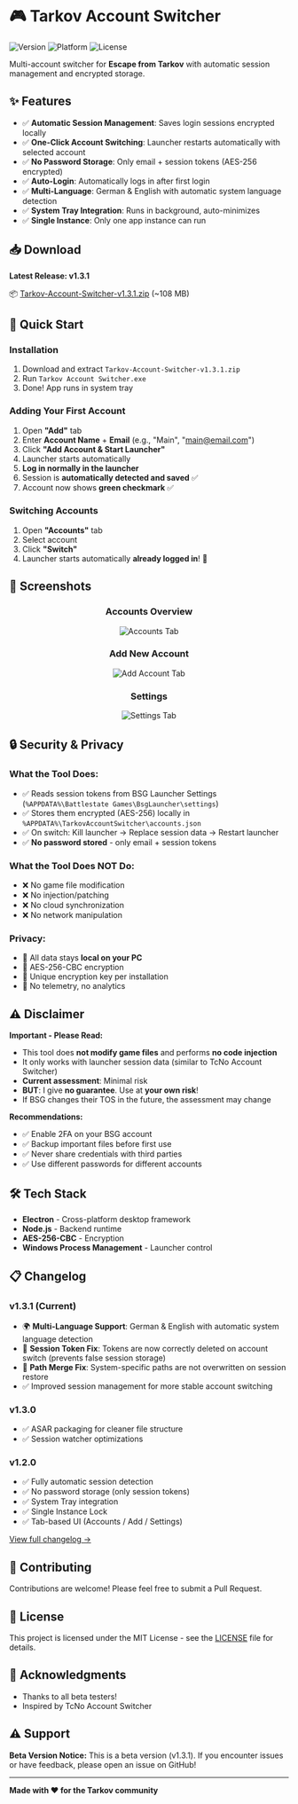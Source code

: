 # 🎮 Tarkov Account Switcher

![Version](https://img.shields.io/badge/version-1.3.1-blue.svg)
![Platform](https://img.shields.io/badge/platform-Windows-lightgrey.svg)
![License](https://img.shields.io/badge/license-MIT-green.svg)

Multi-account switcher for **Escape from Tarkov** with automatic session management and encrypted storage.

## ✨ Features

- ✅ **Automatic Session Management**: Saves login sessions encrypted locally
- ✅ **One-Click Account Switching**: Launcher restarts automatically with selected account
- ✅ **No Password Storage**: Only email + session tokens (AES-256 encrypted)
- ✅ **Auto-Login**: Automatically logs in after first login
- ✅ **Multi-Language**: German & English with automatic system language detection
- ✅ **System Tray Integration**: Runs in background, auto-minimizes
- ✅ **Single Instance**: Only one app instance can run

## 📥 Download

**Latest Release: v1.3.1**

📦 [Tarkov-Account-Switcher-v1.3.1.zip](https://github.com/miwidot/tarkov-account-switcher/releases/latest) (~108 MB)

## 🚀 Quick Start

### Installation

1. Download and extract `Tarkov-Account-Switcher-v1.3.1.zip`
2. Run `Tarkov Account Switcher.exe`
3. Done! App runs in system tray

### Adding Your First Account

1. Open **"Add"** tab
2. Enter **Account Name** + **Email** (e.g., "Main", "main@email.com")
3. Click **"Add Account & Start Launcher"**
4. Launcher starts automatically
5. **Log in normally in the launcher**
6. Session is **automatically detected and saved** ✅
7. Account now shows **green checkmark** ✅

### Switching Accounts

1. Open **"Accounts"** tab
2. Select account
3. Click **"Switch"**
4. Launcher starts automatically **already logged in**! 🚀

## 📸 Screenshots

<div align="center">

### Accounts Overview
![Accounts Tab](demo1.png)

### Add New Account
![Add Account Tab](demo2.png)

### Settings
![Settings Tab](demo3.png)

</div>

## 🔒 Security & Privacy

### What the Tool Does:
- ✅ Reads session tokens from BSG Launcher Settings (`%APPDATA%\Battlestate Games\BsgLauncher\settings`)
- ✅ Stores them encrypted (AES-256) locally in `%APPDATA%\TarkovAccountSwitcher\accounts.json`
- ✅ On switch: Kill launcher → Replace session data → Restart launcher
- ✅ **No password stored** - only email + session tokens

### What the Tool Does NOT Do:
- ❌ No game file modification
- ❌ No injection/patching
- ❌ No cloud synchronization
- ❌ No network manipulation

### Privacy:
- 🔐 All data stays **local on your PC**
- 🔐 AES-256-CBC encryption
- 🔐 Unique encryption key per installation
- 🔐 No telemetry, no analytics

## ⚠️ Disclaimer

**Important - Please Read:**

- This tool does **not modify game files** and performs **no code injection**
- It only works with launcher session data (similar to TcNo Account Switcher)
- **Current assessment**: Minimal risk
- **BUT**: I give **no guarantee**. Use at **your own risk**!
- If BSG changes their TOS in the future, the assessment may change

**Recommendations:**
- ✅ Enable 2FA on your BSG account
- ✅ Backup important files before first use
- ✅ Never share credentials with third parties
- ✅ Use different passwords for different accounts

## 🛠️ Tech Stack

- **Electron** - Cross-platform desktop framework
- **Node.js** - Backend runtime
- **AES-256-CBC** - Encryption
- **Windows Process Management** - Launcher control

## 📋 Changelog

### v1.3.1 (Current)
- 🌍 **Multi-Language Support**: German & English with automatic system language detection
- 🐛 **Session Token Fix**: Tokens are now correctly deleted on account switch (prevents false session storage)
- 🐛 **Path Merge Fix**: System-specific paths are not overwritten on session restore
- ✅ Improved session management for more stable account switching

### v1.3.0
- ✅ ASAR packaging for cleaner file structure
- ✅ Session watcher optimizations

### v1.2.0
- ✅ Fully automatic session detection
- ✅ No password storage (only session tokens)
- ✅ System Tray integration
- ✅ Single Instance Lock
- ✅ Tab-based UI (Accounts / Add / Settings)

[View full changelog →](./dc.md)

## 🤝 Contributing

Contributions are welcome! Please feel free to submit a Pull Request.

## 📄 License

This project is licensed under the MIT License - see the [LICENSE](LICENSE) file for details.

## 🙏 Acknowledgments

- Thanks to all beta testers!
- Inspired by TcNo Account Switcher

## ⚠️ Support

**Beta Version Notice:**
This is a beta version (v1.3.1). If you encounter issues or have feedback, please open an issue on GitHub!

---

**Made with ❤️ for the Tarkov community**
